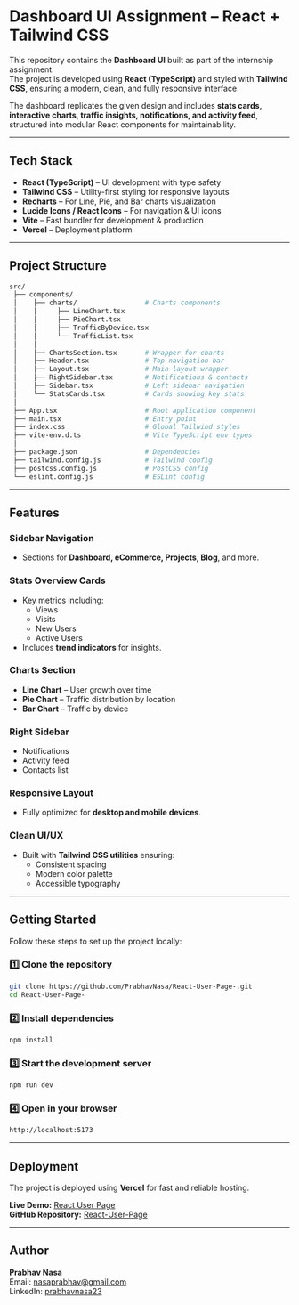 #  Dashboard UI Assignment – React + Tailwind CSS  

This repository contains the **Dashboard UI** built as part of the internship assignment.  
The project is developed using **React (TypeScript)** and styled with **Tailwind CSS**, ensuring a modern, clean, and fully responsive interface.  

The dashboard replicates the given design and includes **stats cards, interactive charts, traffic insights, notifications, and activity feed**, structured into modular React components for maintainability.  

---

##  Tech Stack  

- **React (TypeScript)** – UI development with type safety  
- **Tailwind CSS** – Utility-first styling for responsive layouts  
- **Recharts** – For Line, Pie, and Bar charts visualization  
- **Lucide Icons / React Icons** – For navigation & UI icons  
- **Vite** – Fast bundler for development & production  
- **Vercel** – Deployment platform  

---

##  Project Structure  

```bash
src/
 ├── components/
 │    ├── charts/                 # Charts components
 │    │     ├── LineChart.tsx
 │    │     ├── PieChart.tsx
 │    │     ├── TrafficByDevice.tsx
 │    │     └── TrafficList.tsx
 │    │
 │    ├── ChartsSection.tsx       # Wrapper for charts
 │    ├── Header.tsx              # Top navigation bar
 │    ├── Layout.tsx              # Main layout wrapper
 │    ├── RightSidebar.tsx        # Notifications & contacts
 │    ├── Sidebar.tsx             # Left sidebar navigation
 │    └── StatsCards.tsx          # Cards showing key stats
 │
 ├── App.tsx                      # Root application component
 ├── main.tsx                     # Entry point
 ├── index.css                    # Global Tailwind styles
 ├── vite-env.d.ts                # Vite TypeScript env types
 │
 ├── package.json                 # Dependencies
 ├── tailwind.config.js           # Tailwind config
 ├── postcss.config.js            # PostCSS config
 └── eslint.config.js             # ESLint config
 ```
 ---
 
##  Features  

###   Sidebar Navigation  
- Sections for **Dashboard, eCommerce, Projects, Blog**, and more.  

###   Stats Overview Cards  
- Key metrics including:  
  -  Views  
  -  Visits  
  -  New Users  
  -  Active Users  
- Includes **trend indicators** for insights.  

###   Charts Section  
-  **Line Chart** – User growth over time  
-  **Pie Chart** – Traffic distribution by location  
-  **Bar Chart** – Traffic by device  

###   Right Sidebar  
- Notifications  
- Activity feed  
- Contacts list  

###   Responsive Layout  
- Fully optimized for **desktop and mobile devices**.  

###   Clean UI/UX  
- Built with **Tailwind CSS utilities** ensuring:  
  - Consistent spacing  
  - Modern color palette  
  - Accessible typography  

---

##  Getting Started  

Follow these steps to set up the project locally:  

### 1️⃣ Clone the repository  
```bash
git clone https://github.com/PrabhavNasa/React-User-Page-.git
cd React-User-Page-
```

### 2️⃣ Install dependencies
```bash
npm install
```

### 3️⃣ Start the development server
```bash
npm run dev
```

### 4️⃣ Open in your browser
```bash
http://localhost:5173
```

---

##  Deployment  

The project is deployed using **Vercel** for fast and reliable hosting.  

  **Live Demo:** [React User Page](https://react-user-page.vercel.app/)  
  **GitHub Repository:** [React-User-Page](https://github.com/PrabhavNasa/React-User-Page-.git)

 ---
 
## Author  

**Prabhav Nasa**  
  Email: [nasaprabhav@gmail.com](mailto:nasaprabhav@gmail.com)  
  LinkedIn: [prabhavnasa23](https://www.linkedin.com/in/prabhavnasa23)
